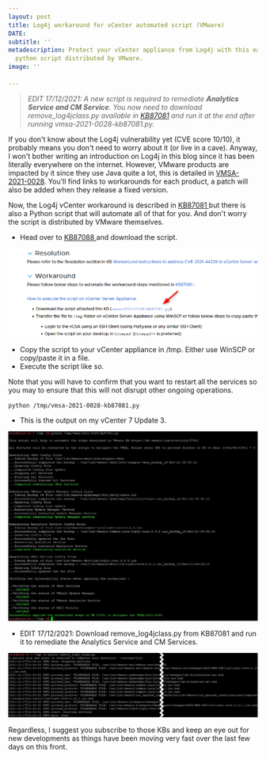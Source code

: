 ```yaml
---
layout: post
title: Log4j workaround for vCenter automated script (VMware)
DATE: 
subtitle: ''
metadescription: Protect your vCenter appliance from Log4j with this easy to apply
  python script distributed by VMware.
image: ''

---
```

> _EDIT 17/12/2021: A new script is required to remediate **Analytics Service and CM Service**. You now need to download remove_log4jclass.py available in_ [_KB87081_](https://kb.vmware.com/s/article/87081?lang=en_US#vCenter67) _and run it at the end after running vmsa-2021-0028-kb87081.py._

If you don't know about the Log4j vulnerability yet (CVE score 10/10), it probably means you don't need to worry about it (or live in a cave). Anyway, I won't bother writing an introduction on Log4j in this blog since it has been literally everywhere on the internet. However, VMware products are impacted by it since they use Java quite a lot, this is detailed in [VMSA-2021-0028](https://www.vmware.com/security/advisories/VMSA-2021-0028.html). You'll find links to workarounds for each product, a patch will also be added when they release a fixed version.

Now, the Log4j vCenter workaround is described in [KB87081 ](https://kb.vmware.com/s/article/87081#vCenter67)but there is also a Python script that will automate all of that for you. And don't worry the script is distributed by VMware themselves.

* Head over to [KB87088 ](https://kb.vmware.com/s/article/87088)and download the script.

![](/img/log4j1.png)

* Copy the script to your vCenter appliance in /tmp. Either use WinSCP or copy/paste it in a file.
* Execute the script like so.

Note that you will have to confirm that you want to restart all the services so you may to ensure that this will not disrupt other ongoing operations.

    python /tmp/vmsa-2021-0028-kb87081.py

* This is the output on my vCenter 7 Update 3.

![](/img/log4j2.png)

* EDIT 17/12/2021: Download remove_log4jclass.py from KB87081 and run it to remediate the Analytics Service and CM Services.

![](/img/log4j3.png)

Regardless, I suggest you subscribe to those KBs and keep an eye out for new developments as things have been moving very fast over the last few days on this front.
